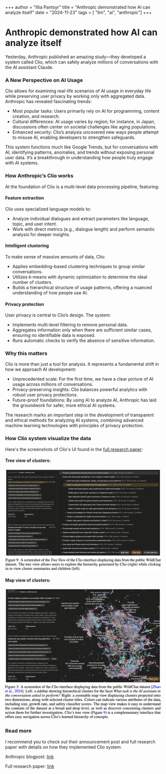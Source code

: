 +++
author = "Illia Pantsyr"
title = "Anthropic demonstrated how AI can analyze itself"
date = "2024-11-23"
tags = [ "llm", "ai", "anthropic"]
+++

# Anthropic demonstrated how AI can analyze itself

Yesterday, Anthropic published an amazing study—they developed a system called Clio, which can safely analyze millions of conversations with the AI assistant Claude.

### A New Perspective on AI Usage

Clio allows for examining real-life scenarios of AI usage in everyday life while preserving user privacy by working only with aggregated data. Anthropic has revealed fascinating trends:

- Most popular tasks: Users primarily rely on AI for programming, content creation, and research.
- Cultural differences: AI usage varies by region; for instance, in Japan, discussions often center on societal challenges like aging populations.
- Enhanced security: Clio’s analysis uncovered new ways people attempt to misuse AI, enabling developers to strengthen safeguards.

This system functions much like Google Trends, but for conversations with AI, identifying patterns, anomalies, and trends without exposing personal user data. It’s a breakthrough in understanding how people truly engage with AI systems.

### How Anthropic’s Clio works

At the foundation of Clio is a multi-level data processing pipeline, featuring:


#### Feature extraction
Clio uses specialized language models to:
  - Analyze individual dialogues and extract parameters like language, topic, and user intent.
  - Work with direct metrics (e.g., dialogue length) and perform semantic analysis for deeper insights.

#### Intelligent clustering
To make sense of massive amounts of data, Clio:
  - Applies embedding-based clustering techniques to group similar conversations.
  - Utilizes k-means with dynamic optimization to determine the ideal number of clusters.
  - Builds a hierarchical structure of usage patterns, offering a nuanced understanding of how people use AI.

#### Privacy protection

User privacy is central to Clio’s design. The system:
  - Implements multi-level filtering to remove personal data.
  - Aggregates information only when there are sufficient similar cases, ensuring no identifiable data is exposed.
  - Runs automatic checks to verify the absence of sensitive information.

### Why this matters
Clio is more than just a tool for analysis. It represents a fundamental shift in how we approach AI development:
- Unprecedented scale: For the first time, we have a clear picture of AI usage across millions of conversations.
- Privacy-preserving insights: Clio balances powerful analytics with robust user privacy protections.
- Future-proof foundations: By using AI to analyze AI, Anthropic has laid the groundwork for safer, more ethical AI systems.

The research marks an important step in the development of transparent and ethical methods for analyzing AI systems, combining advanced machine learning technologies with principles of privacy protection.

### How Clio system visualize the data
Here's the screenshots of Clio's UI found in the [full research paper](https://assets.anthropic.com/m/7e1ab885d1b24176/original/Clio-Privacy-Preserving-Insights-into-Real-World-AI-Use.pdf):

#### Tree view of clusters:
![Tree view](/anthropic_demonstrated_how_ai_can_analyze_itself/tree_view_of_clio_system.png)

#### Map view of clusters:
![Map view](/anthropic_demonstrated_how_ai_can_analyze_itself/map_view_of_clio_system.png)

### Read more
I recommend you to check out their announcement post and full research paper with details on how they implemented Clio system.

Anthropic blogpost: [link](https://www.anthropic.com/research/clio)

Full research paper: [link](https://assets.anthropic.com/m/7e1ab885d1b24176/original/Clio-Privacy-Preserving-Insights-into-Real-World-AI-Use.pdf)
